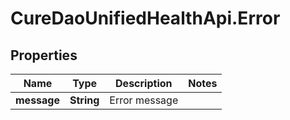 # CureDaoUnifiedHealthApi.Error

## Properties

Name | Type | Description | Notes
------------ | ------------- | ------------- | -------------
**message** | **String** | Error message | 


